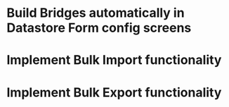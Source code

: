 # Build Bridges automatically in Datastore Form config screens

# Implement Bulk Import functionality

# Implement Bulk Export functionality
